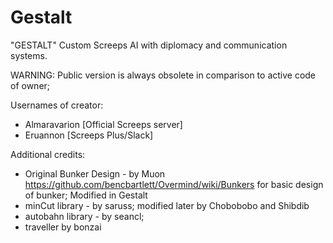 # Gestalt
"GESTALT" Custom Screeps AI with diplomacy and communication systems.

WARNING: Public version is always obsolete in comparison to active code of owner;

Usernames of creator:
- Almaravarion [Official Screeps server]
- Eruannon [Screeps Plus/Slack]

Additional credits:
- Original Bunker Design - by  Muon https://github.com/bencbartlett/Overmind/wiki/Bunkers for basic design of bunker; Modified in Gestalt
- minCut library - by saruss; modified later by Chobobobo and Shibdib
- autobahn library - by seancl;
- traveller by bonzai

